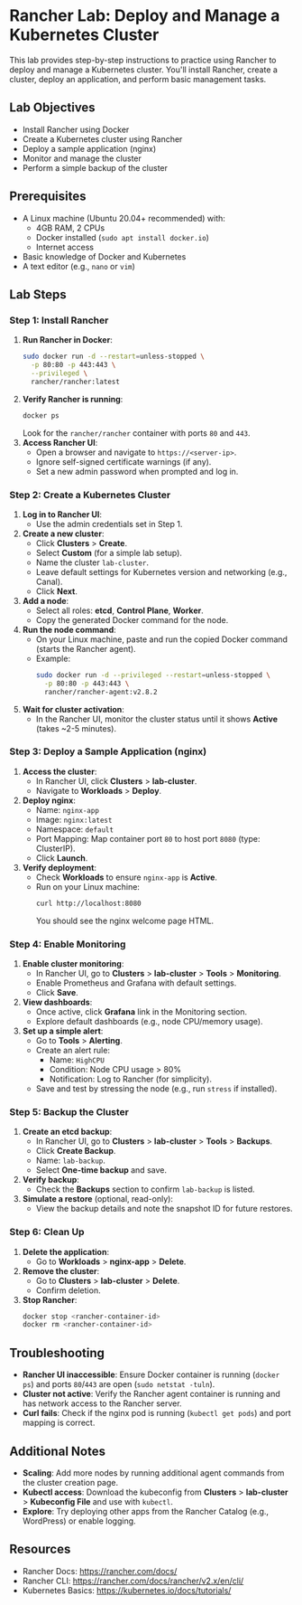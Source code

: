 # Rancher Lab: Deploy and Manage a Kubernetes Cluster

This lab provides step-by-step instructions to practice using Rancher to deploy and manage a Kubernetes cluster. You'll install Rancher, create a cluster, deploy an application, and perform basic management tasks.

## Lab Objectives
- Install Rancher using Docker
- Create a Kubernetes cluster using Rancher
- Deploy a sample application (nginx)
- Monitor and manage the cluster
- Perform a simple backup of the cluster

## Prerequisites
- A Linux machine (Ubuntu 20.04+ recommended) with:
  - 4GB RAM, 2 CPUs
  - Docker installed (`sudo apt install docker.io`)
  - Internet access
- Basic knowledge of Docker and Kubernetes
- A text editor (e.g., `nano` or `vim`)

## Lab Steps

### Step 1: Install Rancher
1. **Run Rancher in Docker**:
   ```bash
   sudo docker run -d --restart=unless-stopped \
     -p 80:80 -p 443:443 \
     --privileged \
     rancher/rancher:latest
   ```
2. **Verify Rancher is running**:
   ```bash
   docker ps
   ```
   Look for the `rancher/rancher` container with ports `80` and `443`.
3. **Access Rancher UI**:
   - Open a browser and navigate to `https://<server-ip>`.
   - Ignore self-signed certificate warnings (if any).
   - Set a new admin password when prompted and log in.

### Step 2: Create a Kubernetes Cluster
1. **Log in to Rancher UI**:
   - Use the admin credentials set in Step 1.
2. **Create a new cluster**:
   - Click **Clusters** > **Create**.
   - Select **Custom** (for a simple lab setup).
   - Name the cluster `lab-cluster`.
   - Leave default settings for Kubernetes version and networking (e.g., Canal).
   - Click **Next**.
3. **Add a node**:
   - Select all roles: **etcd**, **Control Plane**, **Worker**.
   - Copy the generated Docker command for the node.
4. **Run the node command**:
   - On your Linux machine, paste and run the copied Docker command (starts the Rancher agent).
   - Example:
     ```bash
     sudo docker run -d --privileged --restart=unless-stopped \
       -p 80:80 -p 443:443 \
       rancher/rancher-agent:v2.8.2
     ```
5. **Wait for cluster activation**:
   - In the Rancher UI, monitor the cluster status until it shows **Active** (takes ~2-5 minutes).

### Step 3: Deploy a Sample Application (nginx)
1. **Access the cluster**:
   - In Rancher UI, click **Clusters** > **lab-cluster**.
   - Navigate to **Workloads** > **Deploy**.
2. **Deploy nginx**:
   - Name: `nginx-app`
   - Image: `nginx:latest`
   - Namespace: `default`
   - Port Mapping: Map container port `80` to host port `8080` (type: ClusterIP).
   - Click **Launch**.
3. **Verify deployment**:
   - Check **Workloads** to ensure `nginx-app` is **Active**.
   - Run on your Linux machine:
     ```bash
     curl http://localhost:8080
     ```
     You should see the nginx welcome page HTML.

### Step 4: Enable Monitoring
1. **Enable cluster monitoring**:
   - In Rancher UI, go to **Clusters** > **lab-cluster** > **Tools** > **Monitoring**.
   - Enable Prometheus and Grafana with default settings.
   - Click **Save**.
2. **View dashboards**:
   - Once active, click **Grafana** link in the Monitoring section.
   - Explore default dashboards (e.g., node CPU/memory usage).
3. **Set up a simple alert**:
   - Go to **Tools** > **Alerting**.
   - Create an alert rule:
     - Name: `HighCPU`
     - Condition: Node CPU usage > 80%
     - Notification: Log to Rancher (for simplicity).
   - Save and test by stressing the node (e.g., run `stress` if installed).

### Step 5: Backup the Cluster
1. **Create an etcd backup**:
   - In Rancher UI, go to **Clusters** > **lab-cluster** > **Tools** > **Backups**.
   - Click **Create Backup**.
   - Name: `lab-backup`.
   - Select **One-time backup** and save.
2. **Verify backup**:
   - Check the **Backups** section to confirm `lab-backup` is listed.
3. **Simulate a restore** (optional, read-only):
   - View the backup details and note the snapshot ID for future restores.

### Step 6: Clean Up
1. **Delete the application**:
   - Go to **Workloads** > **nginx-app** > **Delete**.
2. **Remove the cluster**:
   - Go to **Clusters** > **lab-cluster** > **Delete**.
   - Confirm deletion.
3. **Stop Rancher**:
   ```bash
   docker stop <rancher-container-id>
   docker rm <rancher-container-id>
   ```

## Troubleshooting
- **Rancher UI inaccessible**: Ensure Docker container is running (`docker ps`) and ports `80`/`443` are open (`sudo netstat -tuln`).
- **Cluster not active**: Verify the Rancher agent container is running and has network access to the Rancher server.
- **Curl fails**: Check if the nginx pod is running (`kubectl get pods`) and port mapping is correct.

## Additional Notes
- **Scaling**: Add more nodes by running additional agent commands from the cluster creation page.
- **Kubectl access**: Download the kubeconfig from **Clusters** > **lab-cluster** > **Kubeconfig File** and use with `kubectl`.
- **Explore**: Try deploying other apps from the Rancher Catalog (e.g., WordPress) or enable logging.

## Resources
- Rancher Docs: https://rancher.com/docs/
- Rancher CLI: https://rancher.com/docs/rancher/v2.x/en/cli/
- Kubernetes Basics: https://kubernetes.io/docs/tutorials/
